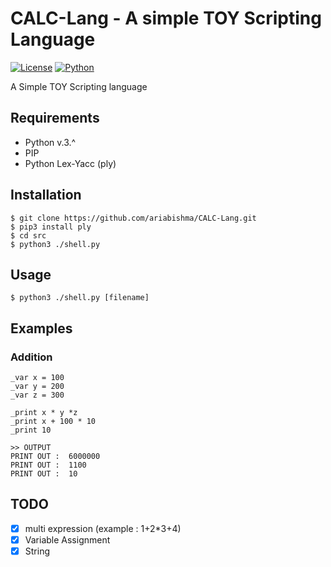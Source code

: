 # CALC-Lang - A simple TOY Scripting Language
[![License](https://img.shields.io/badge/license-BSD--3--Clause-blue.svg)](https://opensource.org/licenses/BSD-3-Clause)
[![Python](https://img.shields.io/badge/Python-v.3.*-green.svg)](https://www.python.org/download/releases/3.0/)

A Simple TOY Scripting language

## Requirements
- Python v.3.^
- PIP
- Python Lex-Yacc (ply)

## Installation
```
$ git clone https://github.com/ariabishma/CALC-Lang.git
$ pip3 install ply
$ cd src
$ python3 ./shell.py
```
## Usage 
```
$ python3 ./shell.py [filename]
```
## Examples

### Addition
```
_var x = 100
_var y = 200
_var z = 300

_print x * y *z
_print x + 100 * 10
_print 10

>> OUTPUT
PRINT OUT :  6000000
PRINT OUT :  1100
PRINT OUT :  10
```


## TODO
- [x] multi expression (example : 1+2*3+4)
- [x] Variable Assignment
- [x] String
